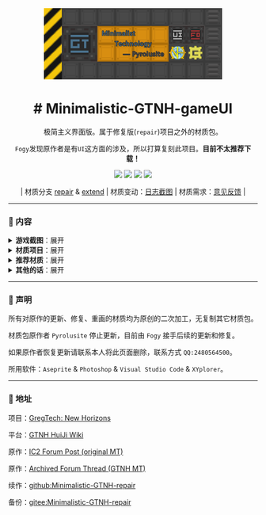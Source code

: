 <div align="center">
<a href="https://github.com/Fogy-F/Minimalistic-GTNH-repair">
   <img src="https://github.com/Fogy-F/Minimalistic-GTNH-repair/blob/390d2a2a2add5910150b5d3c3cdcd61cf35eea19/screenshots/img.png" width="360"/>
</a>

# # Minimalistic-GTNH-gameUI

极简主义界面版。属于修复版(`repair`)项目之外的材质包。

`Fogy`发现原作者是有`UI`这方面的涉及，所以打算复刻此项目。<b>目前不太推荐下载！</b>

[![](https://img.shields.io/badge/License-CC%20BY--NC--SA%204.0-gray.svg?style=flat&labelColor=FBDA41)](https://creativecommons.org/licenses/by-nc-sa/4.0/)
[![](https://img.shields.io/github/downloads/Fogy-F/Minimalistic-GTNH-repair/total?style=flat&label=Downloads&labelColor=FBDA41&color=gray)](../../releases/latest)
[![](https://img.shields.io/github/release/Fogy-F/Minimalistic-GTNH-repair?style=flat&label=Releases&labelColor=FBDA41&color=gray)](../../releases/latest)
[![](https://img.shields.io/badge/ModPack-GTNH--2.7.2-gray?style=flat&labelColor=FBDA41&color=gray)](http://downloads.gtnewhorizons.com/ClientPacks/)

| 材质分支 [repair](https://github.com/Fogy-F/Minimalistic-GTNH-repair) &
[extend](https://github.com/Fogy-F/Minimalistic-GTNH-repair/tree/extend) |
材质变动：[日志截图](https://github.com/Fogy-F/Minimalistic-GTNH-repair/discussions/1) |
材质需求：[意见反馈](https://github.com/Fogy-F/Minimalistic-GTNH-repair/discussions/2) |

</div>

---

### :blue_book: 内容

<details>

> 部分机器展示：

<summary><b>游戏截图</b>：展开</summary>

> 施工中......

> <sub>（图片可能无法显示请在仓库里下载查看）。<sub/>

</details>

<details>

<summary><b>材质项目</b>：展开</summary>

> 施工中......

</details>

<details>

<summary><b>推荐材质</b>：展开</summary>
 
> 界面UI：[`Modernity-GTNH-UI`](https://github.com/ABKQPO/Modernity-GTNH-UI)
> 
> 高版本MC材质：[`Modernity`](https://www.curseforge.com/minecraft/texture-packs/modernity) &
[`New Default+`](https://www.curseforge.com/minecraft/texture-packs/newdefaultplus)
> 
> 多mod材质（会覆盖部分）：[`Unity`](https://www.curseforge.com/minecraft/texture-packs/unity)

</details>

<details>

<summary><b>其他的话</b>：展开</summary>

> (絮絮叨叨)。

材质资源并不是全部更新，因为 `Fogy` 觉得有些材质没必要画（懒），

但会着重注意整体内容，除了正在更新的材质，错误的材质和一些细节。

想法和建议或者一起联机游戏都可以加我 `QQ:2480564500` 私聊哦，

也可以在 [`discussions`](https://github.com/Fogy-F/Minimalistic-GTNH-repair/discussions) 里提出。

</details>

---

### :green_book: 声明

所有对原作的更新、修复、重画的材质均为原创的二次加工，无复制其它材质包。

材质包原作者 `Pyrolusite` 停止更新，目前由 `Fogy` 接手后续的更新和修复。

如果原作者恢复更新请联系本人将此页面删除，联系方式 `QQ:2480564500`。

所用软件：`Aseprite` & `Photoshop` & `Visual Studio Code` & `XYplorer`。

---

### :orange_book: 地址

项目：[GregTech: New Horizons](https://github.com/GTNewHorizons)

平台：[GTNH HuiJi Wiki](https://gtnh.huijiwiki.com/wiki/%E8%B5%84%E6%BA%90%E5%8C%85)

原作：[IC2 Forum Post (original MT)](https://forum.industrial-craft.net/thread/10612-16x-minimalist-technology-gt6-gt5e/)

原作：[Archived Forum Thread (GTNH MT)](https://web.archive.org/web/20230422125419/https://www.gtnewhorizons.com/forum/m/36844562/viewthread/32165079-minimalist-gt-v-010)

续作：[github:Minimalistic-GTNH-repair](https://github.com/Fogy-F/Minimalistic-GTNH-repair)

备份：[gitee:Minimalistic-GTNH-repair](https://gitee.com/fogy-f/minimalistic-gtnh-repair)
